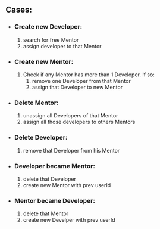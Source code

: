 ## Cases:
- ### Create new Developer:
    1. search for free Mentor
    2. assign developer to that Mentor

- ### Create new Mentor:
    1. Check if any Mentor has more than 1 Developer.
    If so:
        1. remove one Developer from that Mentor
        2. assign that Developer to new Mentor

- ### Delete Mentor:
    1. unassign all Developers of that Mentor
    2. assign all those developers to others Mentors

- ### Delete Developer:
    1. remove that Developer from his Mentor

- ### Developer became Mentor:
    1. delete that Developer
    2. create new Mentor with prev userId

- ### Mentor became Developer:
    1. delete that Mentor
    2. create new Develper with prev userId